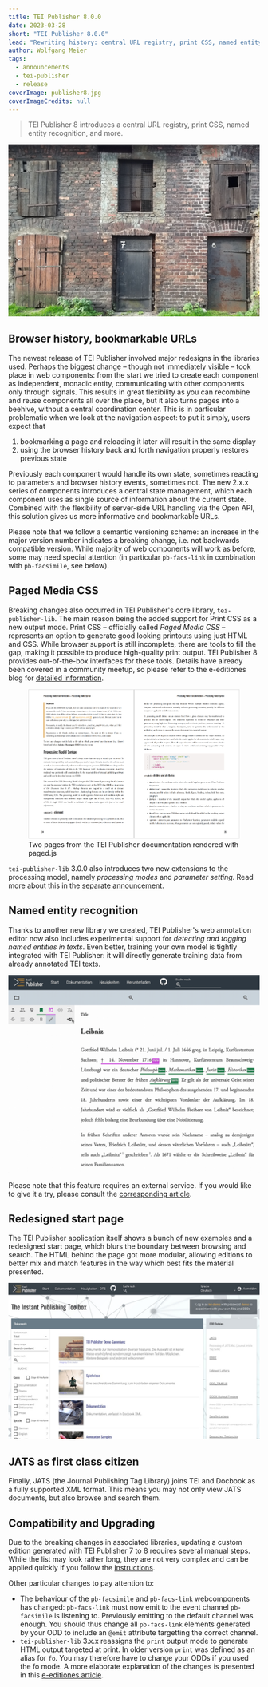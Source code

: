 ```yaml
---
title: TEI Publisher 8.0.0
date: 2023-03-28
short: "TEI Publisher 8.0.0"
lead: "Rewriting history: central URL registry, print CSS, named entity recognition and more"
author: Wolfgang Meier
tags:
  - announcements
  - tei-publisher
  - release
coverImage: publisher8.jpg
coverImageCredits: null
---
```

> TEI Publisher 8 introduces a central URL registry, print CSS, named entity recognition, and more. 

![](/img/publisher8-big.jpg)

## Browser history, bookmarkable URLs

The newest release of TEI Publisher involved major redesigns in the libraries used. Perhaps the biggest change – though not immediately visible – took place in web components: from the start we tried to create each component as independent, monadic entity, communicating with other components only through signals. This results in great flexibility as you can recombine and reuse components all over the place, but it also turns pages into a beehive, without a central coordination center. This is in particular problematic when we look at the navigation aspect: to put it simply, users expect that

1. bookmarking a page and reloading it later will result in the same display
2. using the browser history back and forth navigation properly restores previous state

Previously each component would handle its own state, sometimes reacting to parameters and browser history events, sometimes not. The new 2.x.x series of components introduces a central state management, which each component uses as single source of information about the current state. Combined with the  flexibility of server-side URL handling via the Open API, this ﻿solution gives us more informative and bookmarkable URLs. 

Please note that we follow a semantic versioning scheme: an i﻿ncrease in the major version number indicates a breaking c﻿hange, i.e. not backwards compatible version. While m﻿ajority of web components will work as before, some may need special attention (in particular `pb-facs-link` in combination with `pb-facsimile`, see below).

## Paged Media CSS

Breaking changes also occurred in TEI Publisher's core library, `tei-publisher-lib`. The main reason being the added support for Print CSS as a new output mode. Print CSS – officially called *Paged Media CSS* – represents an option to generate good looking printouts using just HTML and CSS. While browser support is still incomplete, there are tools to fill the gap, making it possible to produce high-quality print output. TEI Publisher 8 provides out-of-the-box interfaces for these tools. Details have already been covered in a community meetup, so please refer to the e-editiones blog for [detailed information](https://www.e-editiones.org/posts/print-css/).

<figure>
    <img src="/img/tei-publisher-docs-printcss.png">
    <figcaption>Two pages from the TEI Publisher documentation rendered with paged.js</figcaption>
</figure>

`tei-publisher-lib` 3.0.0 also introduces two new extensions to the processing model, namely *processing modes* and *parameter setting*. Read more about this in the [separate announcement](https://www.e-editiones.org/posts/tei-publisher-lib-3/).

## Named entity recognition

Thanks to another new library we created, TEI Publisher's web annotation editor now also includes experimental support for *detecting and tagging named entities in texts*. Even better, training your own model is tightly integrated with TEI Publisher: it will directly generate training data from already annotated TEI texts.

![NER in action](/img/wikipedia.gif)

Please note that this feature requires an external service. If you would like to give it a try, please consult the [corresponding article](https://www.e-editiones.org/posts/names-sell-named-entity-recognition-in-tei-publisher/).

## Redesigned start page

The TEI Publisher application itself shows a bunch of new examples and a redesigned start page, which blurs the boundary between browsing and search. The HTML behind the page got more modular, allowing editions to better mix and match features in the way which best fits the material presented.

![New start page with integrated search](/img/publisher8-start.jpg)

## JATS as first class citizen

Finally, JATS (the Journal Publishing Tag Library) joins TEI and Docbook as a fully supported XML format. This means you may not only view JATS documents, but also browse and search them.

## Compatibility and Upgrading

Due to the breaking changes in associated libraries, updating a custom edition generated with TEI Publisher 7 to 8 requires several manual steps. While the list may look rather long, they are not very complex and can be applied quickly if you follow the [instructions](https://teipublisher.com/exist/apps/tei-publisher/doc/documentation.xml#upgrade7-8).

Other particular changes to pay attention to:

* The behaviour of the `pb-facsimile` and `pb-facs-link` webcomponents has changed: `pb-facs-link` must now emit to the event channel `pb-facsimile` is listening to. Previously emitting to the default channel was enough. You should thus change all `pb-facs-link` elements generated by your ODD to include an `@emit` attribute targetting the correct channel.
* `tei-publisher-lib` 3.x.x reassigns the `print` output mode to generate HTML output targeted at print. In older version `print` was defined as an alias for `fo`. You may therefore have to change your ODDs if you used the fo mode. A more elaborate explanation of the changes is presented in this [e-editiones article](https://www.e-editiones.org/posts/tei-publisher-lib-3/).